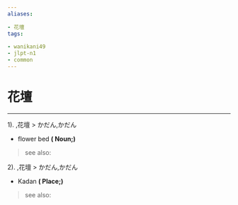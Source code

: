 ```yaml
---
aliases:
    
- 花壇
tags:
    
- wanikani49
- jlpt-n1
- common
---
```


# 花壇
---
1).
,花壇 > かだん,かだん

- flower bed
**( Noun;)**
> see also: 
            
2).
,花壇 > かだん,かだん

- Kadan
**( Place;)**
> see also: 
            